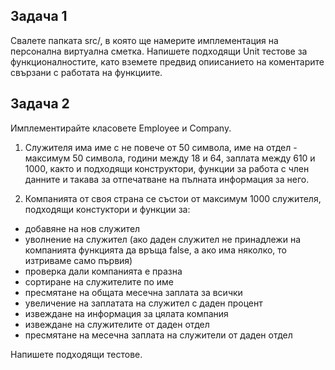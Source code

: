 ## Задача 1

Свалете папката src/, в която ще намерите имплементация на персонална виртуална сметка. Напишете подходящи Unit тестове за функционалностите, като вземете предвид опиисанието на коментарите свързани с работата на функциите.

## Задача 2

Имплементирайте класовете Employee и Company. 

1. Служителя има име с не повече от 50 символа, име на отдел - максимум 50 символа, години между 18 и 64, заплата между 610 и 1000, както и подходящи конструктори, функции за работа с член данните и такава за отпечатване на пълната информация за него. 

2. Компанията от своя страна се състои от максимум 1000 служителя, подходящи констуктори и функции за:
  * добавяне на нов служител
  * уволнение на служител (ако даден служител не принадлежи на компанията функцията да връща false, а ако има няколко, то изтриваме само първия)
  * проверка дали компанията е празна
  * сортиране на служителите по име
  * пресмятане на общата месечна заплата за всички
  * увеличение на заплатата на служител с даден процент
  * извеждане на информация за цялата компания
  * извеждане на служителите от даден отдел
  * пресмятане на месечна заплата на служители от даден отдел
  
Напишете подходящи тестове.
